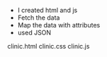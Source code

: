 - I created html and js
- Fetch the data
- Map the data with attributes
- used JSON

clinic.html
clinic.css
clinic.js
